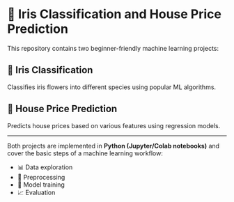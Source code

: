 # 🌟 Iris Classification and House Price Prediction

This repository contains two beginner-friendly machine learning projects:

## 🌸 Iris Classification
Classifies iris flowers into different species using popular ML algorithms.

## 🏡 House Price Prediction
Predicts house prices based on various features using regression models.

---

Both projects are implemented in **Python (Jupyter/Colab notebooks)** and cover the basic steps of a machine learning workflow:

- 📊 Data exploration  
- 🧹 Preprocessing  
- 🤖 Model training  
- 📈 Evaluation  
